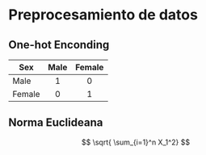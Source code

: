 # Preprocesamiento de datos

## One-hot Enconding

| Sex     | Male  | Female    |
|---------|:-----:|:---------:|
| Male    | 1     | 0         |
| Female  | 0     | 1         |


## Norma Euclideana 
$$ \sqrt{ \sum_{i=1}^n X_1^2} $$

